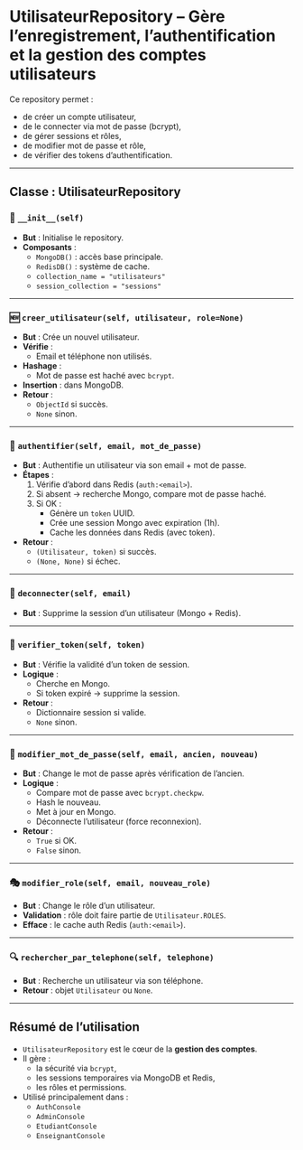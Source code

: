 # UtilisateurRepository – Gère l’enregistrement, l’authentification et la gestion des comptes utilisateurs

Ce repository permet :
- de créer un compte utilisateur,
- de le connecter via mot de passe (bcrypt),
- de gérer sessions et rôles,
- de modifier mot de passe et rôle,
- de vérifier des tokens d’authentification.

---

## Classe : UtilisateurRepository

### 🧱 `__init__(self)`
- **But** : Initialise le repository.
- **Composants** :
  - `MongoDB()` : accès base principale.
  - `RedisDB()` : système de cache.
  - `collection_name = "utilisateurs"`
  - `session_collection = "sessions"`

---

### 🆕 `creer_utilisateur(self, utilisateur, role=None)`
- **But** : Crée un nouvel utilisateur.
- **Vérifie** :
  - Email et téléphone non utilisés.
- **Hashage** :
  - Mot de passe est haché avec `bcrypt`.
- **Insertion** : dans MongoDB.
- **Retour** :
  - `ObjectId` si succès.
  - `None` sinon.

---

### 🔐 `authentifier(self, email, mot_de_passe)`
- **But** : Authentifie un utilisateur via son email + mot de passe.
- **Étapes** :
  1. Vérifie d’abord dans Redis (`auth:<email>`).
  2. Si absent → recherche Mongo, compare mot de passe haché.
  3. Si OK :
     - Génère un `token` UUID.
     - Crée une session Mongo avec expiration (1h).
     - Cache les données dans Redis (avec token).
- **Retour** :
  - `(Utilisateur, token)` si succès.
  - `(None, None)` si échec.

---

### 🚪 `deconnecter(self, email)`
- **But** : Supprime la session d’un utilisateur (Mongo + Redis).

---

### 🧾 `verifier_token(self, token)`
- **But** : Vérifie la validité d’un token de session.
- **Logique** :
  - Cherche en Mongo.
  - Si token expiré → supprime la session.
- **Retour** :
  - Dictionnaire session si valide.
  - `None` sinon.

---

### 🔑 `modifier_mot_de_passe(self, email, ancien, nouveau)`
- **But** : Change le mot de passe après vérification de l’ancien.
- **Logique** :
  - Compare mot de passe avec `bcrypt.checkpw`.
  - Hash le nouveau.
  - Met à jour en Mongo.
  - Déconnecte l’utilisateur (force reconnexion).
- **Retour** :
  - `True` si OK.
  - `False` sinon.

---

### 🎭 `modifier_role(self, email, nouveau_role)`
- **But** : Change le rôle d’un utilisateur.
- **Validation** : rôle doit faire partie de `Utilisateur.ROLES`.
- **Efface** : le cache auth Redis (`auth:<email>`).

---

### 🔍 `rechercher_par_telephone(self, telephone)`
- **But** : Recherche un utilisateur via son téléphone.
- **Retour** : objet `Utilisateur` ou `None`.

---

## Résumé de l’utilisation

- `UtilisateurRepository` est le cœur de la **gestion des comptes**.
- Il gère :
  - la sécurité via `bcrypt`,
  - les sessions temporaires via MongoDB et Redis,
  - les rôles et permissions.
- Utilisé principalement dans :
  - `AuthConsole`
  - `AdminConsole`
  - `EtudiantConsole`
  - `EnseignantConsole`

